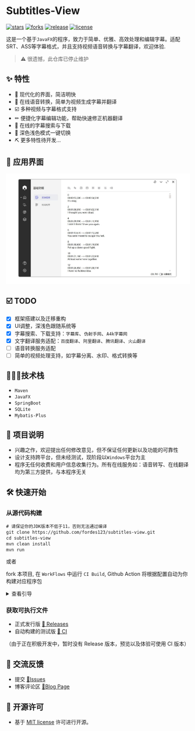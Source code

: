 # Subtitles-View

[![stars](https://img.shields.io/github/stars/fordes123/Subtitles-View?color=%23e74c3c)]()
[![forks](https://img.shields.io/github/forks/fordes123/Subtitles-View?color=%232ecc71)]()
[![release](https://img.shields.io/github/v/release/fordes123/Subtitles-View.svg)](https://github.com/fordes123/Subtitles-View/releases)
[![license](https://img.shields.io/github/license/fordes123/Subtitles-View?color=%239b59b6)](https://opensource.org/licenses/MIT)
&nbsp;

这是一个基于`JavaFX`的程序，致力于简单、优雅、高效处理和编辑字幕。适配SRT、ASS等字幕格式，并且支持视频语音转换与字幕翻译，欢迎体验.

> ⚠️ 很遗憾，此仓库已停止维护

## ✨ 特性

- 🎁 现代化的界面，简洁明快
- 🦄 在线语音转换，简单为视频生成字幕并翻译
- ☑️ 多种视频与字幕格式支持
- ✏ 便捷化字幕编辑功能，帮助快速修正机器翻译
- 🎯 在线的字幕搜索与下载
- 🎈 深色浅色模式一键切换
- ⛏ 更多特性待开发...

## 🎉 应用界面

![浅色模式](./screenshot/home.png "⚠️界面可能已经更新，请以具体程序为准")

## ☑️ TODO

- [x] 框架搭建以及迁移重构
- [x] UI调整，深浅色跟随系统等
- [x] 字幕搜索、下载支持：`字幕库`、`伪射手网`、`A4k字幕网`
- [x] 文字翻译服务适配：`百度翻译`、`阿里翻译`、`腾讯翻译`、`火山翻译`
- [ ] 语音转换服务适配
- [ ] 简单的视频处理支持，如字幕分离、水印、格式转换等

## 🧑🏻‍🔧技术栈

- `Maven`
- `JavaFX`
- `SpringBoot`
- `SQLite`
- `Mybatis-Plus`

## 📢 项目说明

- 兴趣之作，欢迎提出任何修改意见，但不保证任何更新以及功能的可靠性
- 设计支持跨平台，但未经测试，现阶段以`Windows`平台为主
- 程序无任何收费和用户信息收集行为。所有在线服务如：语音转写、在线翻译均为第三方提供，与本程序无关

## 🛠 快速开始

### 从源代码构建

```shell
# 请保证你的JDK版本不低于11，否则无法通过编译
git clone https://github.com/fordes123/subtitles-view.git
cd subtitles-view
mvn clean install
mvn run
```

或者

fork 本项目, 在 `WorkFlows` 中运行 `CI Build`, Github Action 将根据配置自动为你构建对应程序包
<details>
<summary>查看引导</summary>
<img src="./screenshot/action.png" alt="">
</details>

### 获取可执行文件

- 正式发行版 [🚀 Releases](https://github.com/fordes123/Subtitles-View/releases/)
- 自动构建的测试版 [🤖 CI](https://github.com/fordes123/subtitles-view/actions)

（由于正在积极开发中，暂时没有 Release 版本，预览以及体验可使用 CI 版本）

## 🤝 交流反馈

- 提交 [📌Issues](https://github.com/fordes123/Subtitles-View/issues)
- 博客评论区 [📌Blog Page](https://blog.fordes.top/archives/subtitles-view.html)

## 📜 开源许可

- 基于 [MIT license](https://opensource.org/licenses/MIT) 许可进行开源。
